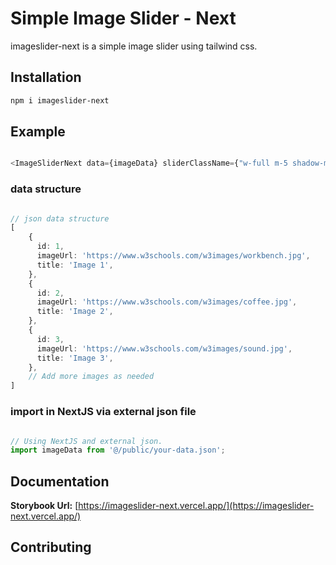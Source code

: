 # Simple Image Slider - Next
 
 imageslider-next is a simple image slider using tailwind css.

## Installation

```zsh
npm i imageslider-next
```

## Example

```ts

<ImageSliderNext data={imageData} sliderClassName={"w-full m-5 shadow-md h-[60vh] rounded-lg"} slideClassName={""} buttonClassName={""} imageHeight={300} imageWidth={500} />

```

### data structure
```ts

// json data structure
[
    {
      id: 1,
      imageUrl: 'https://www.w3schools.com/w3images/workbench.jpg',
      title: 'Image 1',
    },
    {
      id: 2,
      imageUrl: 'https://www.w3schools.com/w3images/coffee.jpg',
      title: 'Image 2',
    },
    {
      id: 3,
      imageUrl: 'https://www.w3schools.com/w3images/sound.jpg',
      title: 'Image 3',
    },
    // Add more images as needed
]

```

### import in NextJS via external json file
```ts

// Using NextJS and external json.
import imageData from '@/public/your-data.json';

```

## Documentation

**Storybook Url:** [https://imageslider-next.vercel.app/](https://imageslider-next.vercel.app/) 

## Contributing